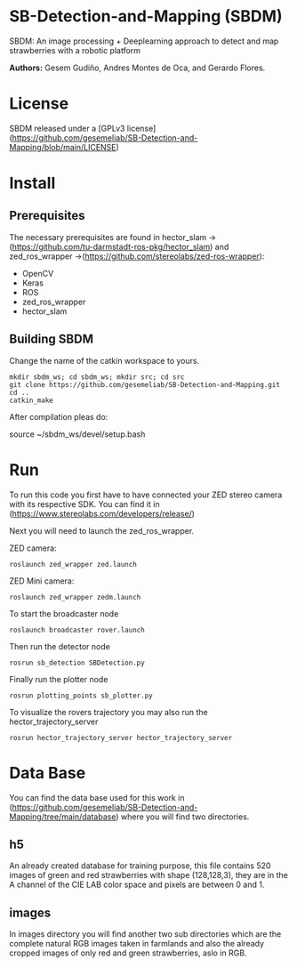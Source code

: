 # SB-Detection-and-Mapping (SBDM)
SBDM: An image processing + Deeplearning approach to detect and map strawberries with a robotic platform 

**Authors:** Gesem Gudiño, Andres Montes de Oca, and Gerardo Flores.

# License
SBDM released under a [GPLv3 license] (https://github.com/gesemeliab/SB-Detection-and-Mapping/blob/main/LICENSE)

# Install

## Prerequisites

The necessary prerequisites are found in hector_slam -> (https://github.com/tu-darmstadt-ros-pkg/hector_slam) and  zed_ros_wrapper ->(https://github.com/stereolabs/zed-ros-wrapper):

- OpenCV
- Keras
- ROS
- zed_ros_wrapper
- hector_slam

## Building SBDM

Change the name of the catkin workspace to yours.

```
mkdir sbdm_ws; cd sbdm_ws; mkdir src; cd src
git clone https://github.com/gesemeliab/SB-Detection-and-Mapping.git
cd ..
catkin_make
```
After compilation pleas do:

source ~/sbdm_ws/devel/setup.bash

# Run

To run this code you first have to have connected your ZED stereo camera with its respective SDK. You can find it in (https://www.stereolabs.com/developers/release/)

Next you will need to launch the zed_ros_wrapper.

ZED camera:

    roslaunch zed_wrapper zed.launch
   
ZED Mini camera:

    roslaunch zed_wrapper zedm.launch

To start the broadcaster node
    
    roslaunch broadcaster rover.launch

Then run the detector node

    rosrun sb_detection SBDetection.py
    
Finally run the plotter node

    rosrun plotting_points sb_plotter.py

To visualize the rovers trajectory you may also run the hector_trajectory_server

    rosrun hector_trajectory_server hector_trajectory_server

# Data Base

You can find the data base used for this work in (https://github.com/gesemeliab/SB-Detection-and-Mapping/tree/main/database) where you will find two directories.

 ## h5
 
 An already created database for training purpose, this file contains 520 images of green and red strawberries with shape (128,128,3), they are in the A channel of the CIE LAB color space and pixels are between 0 and 1.
 
 ## images
 
 In images directory you will find another two sub directories which are the complete natural RGB images taken in farmlands and also the already cropped images of only red and green strawberries, aslo in RGB.
 






   
